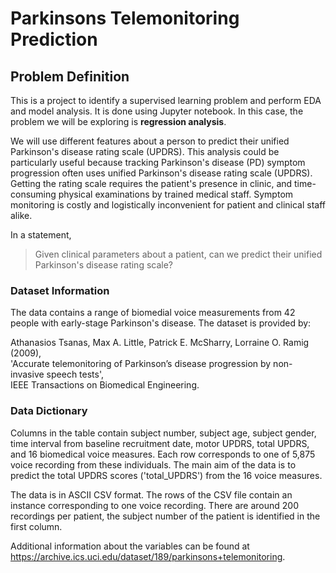 # Parkinsons Telemonitoring Prediction

##  Problem Definition
This is a project to identify a supervised learning problem and perform EDA and model analysis. It is done using Jupyter notebook.
In this case, the problem we will be exploring is **regression analysis**. 

We will use different features about a person to predict their unified Parkinson's disease rating scale (UPDRS). This analysis could be particularly useful because tracking Parkinson's disease (PD) symptom progression often uses unified Parkinson's disease rating scale (UPDRS). Getting the rating scale requires the patient's presence in clinic, and time-consuming physical examinations by trained medical staff. Symptom monitoring is costly and logistically inconvenient for patient and clinical staff alike. 

In a statement,

> Given clinical parameters about a patient, can we predict their unified Parkinson's disease rating scale?

### Dataset Information
The data contains a range of biomedial voice measurements from 42 people with early-stage Parkinson's disease. The dataset is provided by:

Athanasios Tsanas, Max A. Little, Patrick E. McSharry, Lorraine O. Ramig (2009),<br>
'Accurate telemonitoring of Parkinson’s disease progression by non-invasive speech tests',<br>
IEEE Transactions on Biomedical Engineering.

### Data Dictionary
Columns in the table contain subject number, subject age, subject gender, time interval from baseline recruitment date, motor UPDRS, total UPDRS, and 16 biomedical voice measures. Each row corresponds to one of 5,875 voice recording from these individuals. The main aim of the data is to predict the total UPDRS scores ('total_UPDRS') from the 16 voice measures.

The data is in ASCII CSV format. The rows of the CSV file contain an instance corresponding to one voice recording. There are around 200 recordings per patient, the subject number of the patient is identified in the first column. 

Additional information about the variables can be found at https://archive.ics.uci.edu/dataset/189/parkinsons+telemonitoring.
